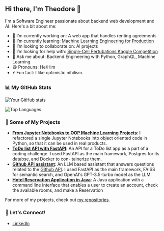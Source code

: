 ## Hi there, I'm Theodore 👋

I'm a Software Engineer passionate about backend web development and AI. Here's a bit about me:

- 🔭 I’m currently working on: A web app that handles renting agreements
- 🌱 I’m currently learning: [Machine Learning Engineering for Production](https://www.coursera.org/specializations/machine-learning-engineering-for-production-mlops)
- 👯 I’m looking to collaborate on: AI projects
- 🤔 I’m looking for help with: [Single-Cell Pertubations Kaggle Competition](https://www.kaggle.com/competitions/open-problems-single-cell-perturbations)
- 💬 Ask me about: Backend Engineering with Python, GraphQL, Machine Learning
- 😄 Pronouns: He/Him
- ⚡ Fun fact: I like optimistic nihilism. 

### 📊 My GitHub Stats

![Your GitHub stats](https://github-readme-stats.vercel.app/api?username=tntath&show_icons=true&theme=tokyonight)

![Top Languages](https://github-readme-stats.vercel.app/api/top-langs/?username=tntath&theme=tokyonight)

### 🚀 Some of My Projects

- **[From Jupyter Notebooks to OOP Machine Learning Projects](https://github.com/tntath/notebooks-to-oop-simple-gan)**: I refactored a single Jupyter Notebooks into object oriented code in Python, so that it can be used in real products.
- **[ToDo list API with FastAPI](https://github.com/tntath/todo-app-fastapi)**:  An API for a ToDo list app as a part of a coding challenge. I used FastAPI as the main framework, Postgres for its databse, and Docker to con- tainerize them.
- **[Github API assistant](https://github.com/tntath/api-assistant)**: An LLM based assistant that answers questions related to the [Github API](https://github.com/github/rest-api-description/blob/main/descriptions/api.github.com/api.github.com.json). I used FastAPI as the main framework, FAISS for semantic search, and OpenAI's GPT-3.5-turbo model as the LLM.
- **[Hotel Reservation Application in Java](https://github.com/tntath/hotel-reservation)**: A Java application with a command line interface that enables a user to create an account, check the available rooms, and make a Reservation


For more of my projects, check out [my repositories](https://github.com/tntath?tab=repositories).

### 📣 Let's Connect!

- [LinkedIn](https://www.linkedin.com/in/theodore-tzirides-4a65aa96/)

